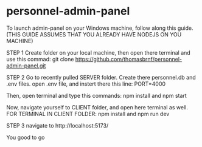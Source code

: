 # personnel-admin-panel
To launch admin-panel on your Windows machine, follow along this guide.
(THIS GUIDE ASSUMES THAT YOU ALREADY HAVE NODEJS ON YOU MACHINE)

STEP 1
Create folder on your local machine, then open there terminal and use this commad: 
git clone https://github.com/thomasbrnf/personnel-admin-panel.git

STEP 2
Go to recently pulled SERVER folder. Create there personnel.db and .env files.
open .env file, and instert there this line: 
PORT=4000

Then, open terminal and type this commands:
npm install and npm start

Now, navigate yourself to CLIENT folder, and open here terminal as well.
FOR TERMINAL IN CLIENT FOLDER:
npm install and npm run dev

STEP 3
navigate to http://localhost:5173/

You good to go


